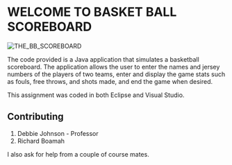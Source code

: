 #                     WELCOME TO BASKET BALL SCOREBOARD
![THE_BB_SCOREBOARD](https://user-images.githubusercontent.com/118012295/228673853-d5a1edb7-8c81-4768-8a12-c18d49c99cf7.png)





The code provided is a Java application that simulates a basketball scoreboard. The application allows the user to enter the names and jersey numbers of the players of two teams, enter and display the game stats such as fouls, free throws, and shots made, and end the game when desired.


This assignment was coded in both Eclipse and Visual Studio.

## Contributing

1. Debbie Johnson - Professor
2. Richard Boamah

I also ask for help from a couple of course mates.
